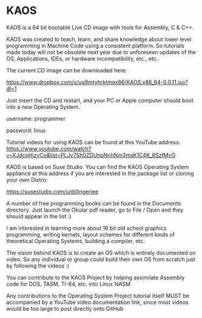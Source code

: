 # KAOS
KAOS is a 64 bit bootable Live CD image with tools for Assembly, C & C++.

KAOS was created to teach, learn, and share knowledge about lower level programming in Machine Code using a consistent platform. 
So tutorials made today will not be obsolete next year due to unforeseen updates of the OS, Applications, IDEs, or hardware incompatibility, etc., etc..

The current CD image can be downloaded here:

https://www.dropbox.com/s/ug9mtyhrktmex86/KAOS.x86_64-0.0.11.iso?dl=1

Just insert the CD and restart, and your PC or Apple computer should boot into a new Operating System.

username: programmer

password: linux

Tutorial videos for using KAOS can be found at this YouTube address:
https://www.youtube.com/watch?v=XJdcoHjzvCo&list=PLJv7Sh0ZDUnpNnhNm3msK1C4K_8SzfMvO

KAOS is based on Suse Studio. You can find the KAOS Operating System appliance at this address if you are interested in the package list or cloning your own Distro:

https://susestudio.com/u/dillingerlee

A number of free programming books can be found in the Documents directory. Just launch the Okular pdf reader, go to File / Open and they should appear in the list :)

I am interested in learning more about 16 bit old school graphics programming, writing kernels, layout schemes for different kinds of theoretical Operating Systems, building a compiler, etc.

The vision behind KAOS is to create an OS which is entirely documented on video. So any individual or group could build their own OS from scratch just by following the videos :)

You can contribute to the KAOS Project by helping assimilate Assembly code for DOS, TASM, TI-84, etc. into Linux NASM

Any contributions to the Operating System Project tutorial itself MUST be accompanied by a YouTube video documentation link, since most videos would be too large to post directly onto GitHub

